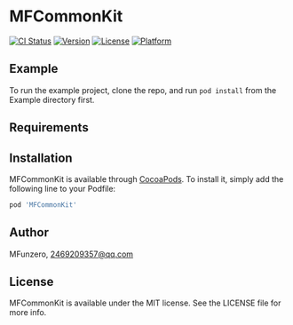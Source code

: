 # MFCommonKit

[![CI Status](https://img.shields.io/travis/MFunzero/MFCommonKit.svg?style=flat)](https://travis-ci.org/MFunzero/MFCommonKit)
[![Version](https://img.shields.io/cocoapods/v/MFCommonKit.svg?style=flat)](https://cocoapods.org/pods/MFCommonKit)
[![License](https://img.shields.io/cocoapods/l/MFCommonKit.svg?style=flat)](https://cocoapods.org/pods/MFCommonKit)
[![Platform](https://img.shields.io/cocoapods/p/MFCommonKit.svg?style=flat)](https://cocoapods.org/pods/MFCommonKit)

## Example

To run the example project, clone the repo, and run `pod install` from the Example directory first.

## Requirements

## Installation

MFCommonKit is available through [CocoaPods](https://cocoapods.org). To install
it, simply add the following line to your Podfile:

```ruby
pod 'MFCommonKit'
```

## Author

MFunzero, 2469209357@qq.com

## License

MFCommonKit is available under the MIT license. See the LICENSE file for more info.
